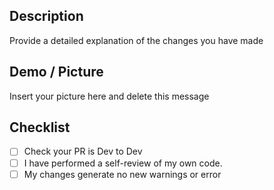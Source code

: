 ## Description
Provide a detailed explanation of the changes you have made

## Demo / Picture
Insert your picture here and delete this message

## Checklist
- [ ] Check your PR is Dev to Dev
- [ ] I have performed a self-review of my own code.
- [ ] My changes generate no new warnings or error
